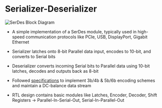 # Serializer-Deserializer
![SerDes Block Diagram](https://user-images.githubusercontent.com/34355989/121235730-2b609700-c863-11eb-905d-a186cc0347bb.jpg)

- A simple implementation of a SerDes module, typically used in high-speed communication protocols like PCIe, USB, DisplayPort, Gigabit Ethernet 

- Serializer latches onto 8-bit Parallel data input, encodes to 10-bit, and converts to Serial bits

- Deserializer converts incoming Serial bits to Parallel data using 10-bit latches, decodes and outputs back as 8-bit

- Followed [specifications](http://www.latticesemi.com/products/designsoftwareandip/intellectualproperty/referencedesigns/referencedesigns01/8b10bencoderdecoder) to implement 3b/4b & 5b/6b encoding schemes and maintain a DC-balance data stream

- RTL design contains basic modules like Latches, Encoder, Decoder, Shift Registers -> Parallel-In-Serial-Out, Serial-In-Parallel-Out
